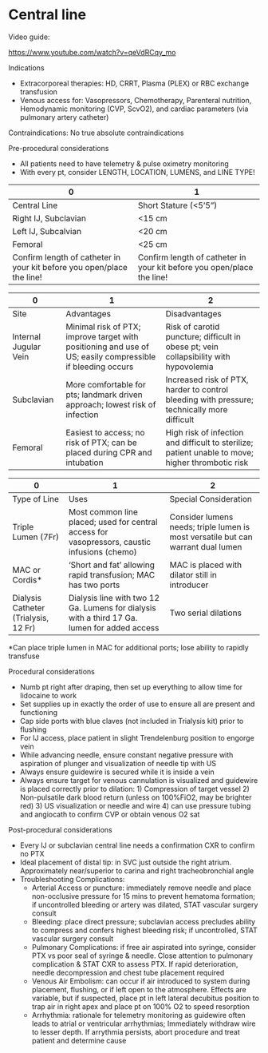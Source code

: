 # Central line

Video guide:

https://www.youtube.com/watch?v=qeVdRCqy_mo

Indications

-   Extracorporeal therapies: HD, CRRT, Plasma (PLEX) or RBC exchange
    transfusion
-   Venous access for: Vasopressors, Chemotherapy, Parenteral nutrition,
    Hemodynamic monitoring (CVP, ScvO2), and cardiac parameters (via
    pulmonary artery catheter)

Contraindications: No true absolute contraindications

Pre-procedural considerations

-   All patients need to have telemetry & pulse oximetry monitoring
-   With every pt, consider LENGTH, LOCATION, LUMENS, and LINE TYPE!

| 0                                                                      | 1                                                                      |
|------------------------------------------------------------------------|------------------------------------------------------------------------|
| Central Line                                                           | Short Stature (\<5’5”)                                                 |
| Right IJ, Subclavian                                                   | \<15 cm                                                                |
| Left IJ, Subcalvian                                                    | \<20 cm                                                                |
| Femoral                                                                | \<25 cm                                                                |
| Confirm length of catheter in your kit before you open/place the line! | Confirm length of catheter in your kit before you open/place the line! |

| 0                     | 1                                                                                                          | 2                                                                                                 |
|-----------------------|------------------------------------------------------------------------------------------------------------|---------------------------------------------------------------------------------------------------|
| Site                  | Advantages                                                                                                 | Disadvantages                                                                                     |
| Internal Jugular Vein | Minimal risk of PTX; improve target with positioning and use of US; easily compressible if bleeding occurs | Risk of carotid puncture; difficult in obese pt; vein collapsibility with hypovolemia             |
| Subclavian            | More comfortable for pts; landmark driven approach; lowest risk of infection                               | Increased risk of PTX, harder to control bleeding with pressure; technically more difficult       |
| Femoral               | Easiest to access; no risk of PTX; can be placed during CPR and intubation                                 | High risk of infection and difficult to sterilize; patient unable to move; higher thrombotic risk |

| 0                                    | 1                                                                                            | 2                                                                                |
|--------------------------------------|----------------------------------------------------------------------------------------------|----------------------------------------------------------------------------------|
| Type of Line                         | Uses                                                                                         | Special Consideration                                                            |
| Triple Lumen (7Fr)                   | Most common line placed; used for central access for vasopressors, caustic infusions (chemo) | Consider lumens needs; triple lumen is most versatile but can warrant dual lumen |
| MAC or Cordis\*                      | ‘Short and fat’ allowing rapid transfusion; MAC has two ports                                | MAC is placed with dilator still in introducer                                   |
| Dialysis Catheter (Trialysis, 12 Fr) | Dialysis line with two 12 Ga. Lumens for dialysis with a third 17 Ga. lumen for added access | Two serial dilations                                                             |

\*Can place triple lumen in MAC for additional ports; lose ability to
rapidly transfuse

Procedural considerations

-   Numb pt right after draping, then set up everything to allow time
    for lidocaine to work
-   Set supplies up in exactly the order of use to ensure all are
    present and functioning
-   Cap side ports with blue claves (not included in Trialysis kit)
    prior to flushing
-   For IJ access, place patient in slight Trendelenburg position to
    engorge vein
-   While advancing needle, ensure constant negative pressure with
    aspiration of plunger and visualization of needle tip with US
-   Always ensure guidewire is secured while it is inside a vein
-   Always ensure target for venous cannulation is visualized and
    guidewire is placed correctly prior to dilation: 1) Compression of
    target vessel 2) Non-pulsatile dark blood return (unless on
    100%FiO2, may be brighter red) 3) US visualization or needle and
    wire 4) can use pressure tubing and angiocath to confirm CVP or
    obtain venous O2 sat

Post-procedural considerations

-   Every IJ or subclavian central line needs a confirmation CXR to
    confirm no PTX
-   Ideal placement of distal tip: in SVC just outside the right atrium.
    Approximately near/superior to carina and right tracheobronchial
    angle
-   Troubleshooting Complications:
    -   Arterial Access or puncture: immediately remove needle and place
        non-occlusive pressure for 15 mins to prevent hematoma
        formation; if uncontrolled bleeding or artery was dilated, STAT
        vascular surgery consult
    -   Bleeding: place direct pressure; subclavian access precludes
        ability to compress and confers highest bleeding risk; if
        uncontrolled, STAT vascular surgery consult
    -   Pulmonary Complications: if free air aspirated into syringe,
        consider PTX vs poor seal of syringe & needle. Close attention
        to pulmonary complication & STAT CXR to assess PTX. If rapid
        deterioration, needle decompression and chest tube placement
        required
    -   Venous Air Embolism: can occur if air introduced to system
        during placement, flushing, or if left open to the atmosphere.
        Effects are variable, but if suspected, place pt in left lateral
        decubitus position to trap air in right apex and place pt on
        100% O2 to speed resorption
    -   Arrhythmia: rationale for telemetry monitoring as guidewire
        often leads to atrial or ventricular arrhythmias; Immediately
        withdraw wire to lesser depth. If arrythmia persists, abort
        procedure and treat patient and determine cause
